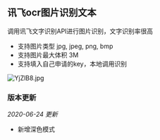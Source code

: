 ## 讯飞ocr图片识别文本

调用讯飞文字识别API进行图片识别，文字识别率很高
- 支持图片类型 jpg, jpeg, png, bmp
- 支持图片最大体积 3M
- 支持填入自己申请的key，本地调用识别

![YjZlB8.jpg](https://s1.ax1x.com/2020/05/23/YjZlB8.jpg)

### 版本更新
*2020-06-24 更新*
- 新增深色模式




